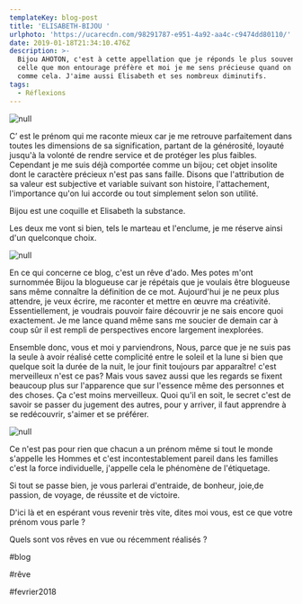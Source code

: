 ```yaml
---
templateKey: blog-post
title: 'ELISABETH-BIJOU '
urlphoto: 'https://ucarecdn.com/98291787-e951-4a92-aa4c-c9474dd80110/'
date: 2019-01-18T21:34:10.476Z
description: >-
  Bijou AHOTON, c'est à cette appellation que je réponds le plus souvent, c'est
  celle que mon entourage préfère et moi je me sens précieuse quand on m'appelle
  comme cela. J'aime aussi Elisabeth et ses nombreux diminutifs. 
tags:
  - Réflexions
---
```

![null]()

C’ est le prénom qui me raconte mieux car je me retrouve parfaitement dans toutes les dimensions de sa signification, partant de la générosité, loyauté jusqu'à la volonté de rendre service et de protéger les plus faibles. Cependant je me suis déjà comportée comme un bijou; cet objet insolite dont le caractère précieux n'est pas sans faille. Disons que l'attribution de sa valeur est subjective et variable suivant son histoire, l'attachement, l'importance qu'on lui accorde ou tout simplement selon son utilité.

Bijou est une coquille et Elisabeth la substance. 

Les deux me vont si bien, tels le marteau et l'enclume, je me réserve ainsi d'un quelconque choix.

![null]()

En ce qui concerne ce blog, c'est un rêve d'ado. Mes potes m'ont surnommée Bijou la blogueuse car je répétais que je voulais être blogueuse sans même connaître la définition de ce mot. Aujourd'hui je ne peux plus attendre, je veux écrire, me raconter et mettre en œuvre ma créativité. Essentiellement, je voudrais pouvoir faire découvrir je ne sais encore quoi exactement. Je me lance quand même sans me soucier de demain car à coup sûr il est rempli de perspectives encore largement inexplorées.

Ensemble donc, vous et moi y parviendrons, Nous, parce que je ne suis pas la seule à avoir réalisé cette complicité entre le soleil et la lune si bien que quelque soit la durée de la nuit, le jour finit toujours par apparaître! c'est merveilleux n'est ce pas? Mais vous savez aussi que les regards se fixent beaucoup plus sur l'apparence que sur l'essence même des personnes et des choses. Ça c'est moins merveilleux. Quoi qu'il en soit, le secret c'est de savoir se passer du jugement des autres, pour y arriver, il faut apprendre à se redécouvrir, s'aimer et se préférer.

![null](/img/c68a1819-7086-4ac5-aa8b-760bb600a92f.jpeg)

Ce n'est pas pour rien que chacun a un prénom même si tout le monde s'appelle les Hommes et c'est incontestablement pareil dans les familles c'est la force individuelle, j'appelle cela le phénomène de l'étiquetage.

Si tout se passe bien, je vous parlerai d'entraide, de bonheur, joie,de passion, de voyage, de réussite et de victoire.

D'ici là et en espérant vous revenir très vite, dites moi vous, est ce que votre prénom vous parle ?

Quels sont vos rêves en vue ou récemment réalisés ?

\#blog

\#rêve

\#fevrier2018
